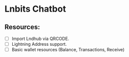 # Lnbits Chatbot

## Resources:

- [ ] Import Lndhub via QRCODE.
- [ ] Lightning Address support.
- [ ] Basic wallet resources (Balance, Transactions, Receive)
